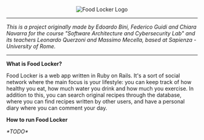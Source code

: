 <p align="center">
  <img  src="http://i.imgur.com/CAa894x.png" alt="Food Locker Logo"/>
</p>

----------

*This is a project originally made by Edoardo Bini, Federico Guidi and Chiara Navarra for the course "Software Architecture and Cybersecurity Lab" and its teachers Leonardo Querzoni and Massimo Mecella, based at Sapienza - University of Rome.*

----------

**What is Food Locker?**

Food Locker is a web app written in Ruby on Rails. It's a sort of social network where the main focus is your lifestyle: you can keep track of how healthy you eat, how much water you drink and how much you exercise. In addition to this, you can search original recipes through the database, where you can find recipes written by other users, and have a personal diary where you can comment your day.

**How to run Food Locker**

*\*TODO\**
